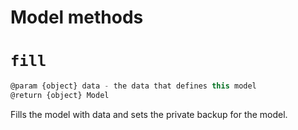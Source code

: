 # Model methods

# `fill`

```js
@param {object} data - the data that defines this model
@return {object} Model
```

Fills the model with data and sets the private backup for the model.
